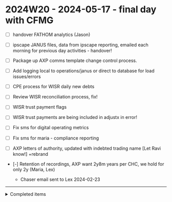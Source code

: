 # 2024W20 - 2024-05-17 - final day with CFMG

- [ ] handover FATHOM analytics (Jason)

- [ ] ipscape JANUS files, data from ipscape reporting, emailed each morning for previous day activities - handover!

- [ ] Package up AXP comms template change control process.

- [ ] Add logging local to operations/janus or direct to database for load issues/errors

- [ ] CPE process for WISR daily new debts
- [ ] Review WISR reconciliation process, fix!

- [ ] WISR trust payment flags
- [ ] WISR trust payments are being included in adjustx in error!

- [ ] Fix sms for digital operating metrics
- [ ] Fix sms for maria - compliance reporting

- [ ] AXP letters of authority, updated with indebted trading name [Let Ravi know!] +rebrand

- [-] Retention of recordings, AXP want 2y8m years per CHC, we hold for only 2y (Maria, Lex)

  - Chaser email sent to Lex 2024-02-23

---

<details>
<summary>Completed items</summary>

# 2024W20 - 2024-05-16

- [x] ipscape emailed report each day - handover
- [x] Process for raising client data load issues

# 2024W20 - 2024-05-14

- [-] Convert AB file to ZOD
- Date fix to zero seconds & milliseconds `new Date(new Date().setSeconds(0,0)).toISOString()`
- [-] (#wontdo) XML generator for Harish/LPL for garnishees (2024W13)
- [x] Screen recording for adding a new page (shortlink) to website
- [-] (use cxnote instead) Add `cxactivitylog` table to janus
- [-] !! Consolidate file adjustment profiles in CX. Use the ADJUST payment load profile as used for VC.

  - [x] AB adjustment profile updated
  - [-] MP adjustments in janus
    - [-] Move from ETL to janus
  - [x] updated for MADJUST for WISR
  - [-] update for DEBTADJUST_RS

- [-] (delegated) AXP audit - initial request - offboarding - waiting on Lex

- [-] Check placement load profiles - we should be setting `FILODEBTDUE` at initial load, updating only `FILDOD` on subsequent metadata updates
  - [x] VCEA
  - [x] WISR
  - [-] MP
  - [-] RS

# 2024W20 - 2024-05-13

- [-] janus: update AXP ads report, adding liquidation portfolios (email from AI)
- [x] Add secrets into deno-janus, aws and ezidebit
- [-] (delegated) Ravi future of deceased portfolio actioning, Suzie was to discuss .
- [x] Load missing dialler webhooks from 5 May
- [-] (delegated) !!! ipSCAPE issue with ph1 vs ph2 fields, investigate and remedy [wait for next release 2024-03-06]

# 2024W19 - 2024-05-10

- [x] WISR closure process
- [x] Start enforcing ttl for dynamodb campaign table
- [x] Add `deno task pay` to main func for deno, run often/daily
- [x] Add `deno task web` to main func for deno, run often/daily
- [>] (delegated) cx: build new report for WISR for reg notices, using cxactivitylog table based on reg notice activity codes (see 99.VC.009)
- [>] (delegated) Dupe stamping - follow up CJ on 2024-03-08
- [>] (delegated) janus: kept promise rate information for Rustam to build report
- [>] (delegated) janus: spin report for ynna, document process
- [>] (delegated) ipSCAPE - refactor so abandoned calls are not stamped! see filcode 62595, campaign id 65jrf7727noc / leadId 91207 2024-03-11
- [x] WISR - overnight reporting, post-change only need DD reschedule report. Cancel others.
- [-] Deceased email templates, better method for drafting... Review emails sent.
- [-] Add arr_con_au template to mercury (see ref 10041057 as example of send 2024-03-13)
- [x] Add ttl to for dynamodb resolve table
- [-] ~ test out metabase rest API for running reports or accessing data
- [-] ~ client reporting via SFTP automated via either CX run OR metabase API calls?
- [-] ~ settlement tracker spreadsheet by admin should be moved to metabase
- [-] ~ Set own OKRs: review company kpis and set own krs to break down. start scoring progress
- [-] ~ test new metabase server's slack integration (it security issues potentially)
- [-] ~ investigate better way to DO payments in Collexus, pending or unconfirmed would be great. Get confirmed when payment is reconciled or verified (by Finance or client file)
- [x] WISR closure process
- [>] (delegated) relax ID verification for deceased processing (Ravi) Very hard to ID efficiently
- [>] (deletated) merge AWS accounts instances with InDebted
- [-] janus - better handling of duplicate files, log and prevent re/review each load
- [-] janus - create load files in a specific directory (source settings? or output?), bypass metabase
- Daily load process for CXLIVE is flawed because it us batch based, should really compare against last client file rather than against CX info.

  - Issue: if a single file in a batch does not load, the logic to close files flags open CX files that do not exist in latest client file. If latest client file only contains updated error files, all other open files will incorrectly be flagged to closed.
  - Could we compare record against record in latest client batch, treat each entry as an atomic element? If record is received and existed in last file received prior, then update/reconcile. If no record in previous file,
  - Would it simply make more sense to receive a closure report? Client tells us that the file is closed and provide a reason for closing?
  - Possible solution: forget metabase, parse client file and make imports directly. Can use API to check data from Collexus (live data). Can still load full client file into a metabase table, however generation of imports happens in deno, not metabase

- [x] Streaming all the things (implemented in deno-janus)
  - Check out use of JSON LINES
- [-] ISO 27001 programme - merge with InDebted?
- [-] ISO 9001 programme - merge with InDebted?

# 2024W19 - 2024-05-09

- [x] Update LH permissions in GRC, allow access to press Reassess button (Request raised, RSD-893)

# 2024W19 - 2024-05-08

- [x] Add TTL to resolve table in DynamoDB (resolve)
- [x] AXP audit, outlook retention period
- [x] AXP audit, redaction wording - explain delay with collexus redaction

# 2024W18 - 2024-05-03

- [x] Re-enable RESOLVE / event on website..

# 2024W18 - 2024-04-30

- [x] New data spec for Vestone Capital (due 01 May 2024)
- [x] MERC account loading for AXP - raised with Alex

# 2024W18 - 2024-04-29

- [x] AXP audit - initial request - change management tab
- [x] AXP audit - initial request - approval letters tab
- [x] AWS update credit card info - billing failure!!!

# 2024W17 - 2024-04-26

- [x] WISR RECALL file process..

# 2024W17 - 2024-04-23

- [x] WISR reg notice process, finalise today

# 2024W16 - 2024-04-19

- [x] BMS rebrand PDF export..
- [x] AXP Auditors catering for when in office

# 2024W16 - 2024-04-15

- WISR reg notices, process near complete.. added UDF logic to existing queries

# 2024W15 - 2024-04-12

- [x] Load UDF content into Metabase to use in WISR reg notice processing
- [x] Investigate MP load issues...

# 2024W15 - 2024-04-11

- [x] WISR reg notices, reengineer process

# 2024W15 - 2024-04-10

- [x] AXP audit - initial request - attorney involvement - waiting on Lex
- [x] WISR regulatory notices process, work with CM

# 2024W15 - 2024-04-09

- [x] WISR email to JM about business rules for fees, client tacking onto next Direct Debit. How should we collect?
- [-] Get LH access to github to manage email templates? (Azure is where it's at)

# 2024W15 - 2024-04-08

- [x] website: finish v1.0 site +rebrand :tada:

- [-] overlap of policies on indebted.co website (not me) +rebrand
- [x] email template to send to customers (to be sent ?) +rebrand
- [x] sms template to send to customers (to be sent ?) +rebrand
- [x] review non-HTML email templates in Collexus for rebrand +rebrand
- [x] rebrand website for indebted +rebrand

# 2024W14 - 2024-04-05

- don't panic

# 2024W14 - 2024-04-04

- [x] WISR report to show CX files missing from INV (Closure Report)
- [x] Process to close files on WISR Closure Report, CJ to provide cmd to use AWCR

# 2024W14 - 2024-04-03

- [x] WISR reg notice process, understand better!
- [x] Add all email templates to mercury

# 2024W14 - 2024-04-02

- [x] !!! Add enhanced filcode regex to prod website +rebrand
- [x] !!! respond to Ann @ MP re: Reg notices

# 2024W13 - 2024-03-28

- [x] Load daily WISR files...
- [x] [!!!] generic web links for indebted.co redirect
- [x] [!!!] regex for indebted.co website redirect

# 2024W13 - 2024-03-27

- [x] add cname for AWS CF static.indebted.au
- [x] WISR - reconcile balances after FINTXN entries

# 2024W13 - 2024-03-26

- [x] WISR - load new FINTXN entries? +wisr +janus

# 2024W13 - 2024-03-25

- [x] Add LH to service desk on reminda.atlassian.net

# 2024W12 - 2024-03-22

- [x] [!!!] WISR overnight reporting
- [x] WISR - load metadata changes

# 2024W12 - 2024-03-21

- [x] [!!!] WISR inventory load into Collexus (Upload)
  - [x] portfolio code logic
- [x] [!!!] WISR fintxn load into Collexus

# 2024W12 - 2024-03-20

- [x] reminda/indebted letterhead template
- [x] WISR - new resolve page(s): [webpay, eft, bpay] to reminda
- [x] [!!!] WISR resolve pages

# 2024W12 - 2024-03-19

# 2024W12 - 2024-03-18

- [x] janus - delete existing err file if found
- [x] [!!] WISR new financial transactions file - implement load process for janus [2024-03-25]
- [x] [!!] WISR new daily file - implement load process for janus [2024-03-25]
- [x] send WISR load errors to James
- [x] [!!!] WISR email templates, build is broken

# 2024W11 - 2024-03-15

- [x] Work out Github work vs private
- [x] [!!!] Send digital operating metrics for 2024W10

# 2024W11 - 2024-03-14

- [x] cxfile - change format of fillastpayrevdateent to date
- [x] Find hardship templates to send to Dermot

# 2024W11 - 2024-03-11

- [x] [!!!] Fix AB closure report, you amended VC by mistake, should be AB! stupid
- [-] VESTONE reporting - IDEA = Could parse first part of email address and add as a note?

# 2024W10 - 2024-03-08

- [x] [!!!] ABLR closures, what is the logic?
- [x] [!!!] AXP templates for Azra

# 2024W10 - 2024-03-07

- [x] [!!] AXP: complete TSM questionnaire (waiting on IT response)
- [x] Load Harish legal email templates into Collexus
- [-] metabase: dermot add liquidation placement_level via updated ads report

# 2024W10 - 2024-03-06

# 2024W10 - 2024-03-05

- [x] review templates for harish (respond to email in action folder)
- [x] add porcode filter to metabase report https://metabase.corp.cfmg.com.au/question/1109
- [x] Add cname for static.indebted.au, same as static.reminda.com (S3 assets)
- [x] [!!] ipSCAPE stamping duplicates, ask CJ to fix with Collexus
- [x] [!] Fix VC PTP website emails sent back, references "WISR" incorrectly (code reminda.com)

# 2024W10 - 2024-03-04

- [x] [!!] review new NBN templates for CJ
- [x] [!!!] Plug dialler stamping gap between 14 Feb PM and 19 Feb
- [x] vestone activities report - add placement date?
- [x] tell finance the netlify is closed down, do not expect bills
- [x] downgrade netlify account to free tier
- [x] create vscode snippet to add date tags for this file!
- [x] generate and send updated VC activities report to DROSE, respond to email
- [x] Check-in with Ravi workload on DC portfolio

# 2024W09 - 2024-03-01

- [x] send list of AXP hardship templates to Dermot to forward to Azra
- [x] send slack note, cancel team day on 4 Mar for the time being
- [x] respond to AXP audit date confirmation email (Val)

# 2024W09 - 2024-02-29

- [x] ask about induction program for indebted, how much time expected?

# 2024-02-28

- !! [x] send weekly DOM to AXP ~ week 8 stats
- [x] requested a report from ipscape to provide missing data between 14 Feb and 21 Feb
- [x] Respond to JM@WISR email, advise happy to test from 4 Mar
- [x] metabase: dermot reporting broken report, recoveries mom

# 2024-02-27

- [x] !!! Reg notice file format for WISR
- [x] VCEA - Create overnight to show OB customer contacts (sms, email, call) `99.VC.009`
- [x] VCEA - run report showing all activities since go-live
- [x] find and send AWS invoice for Jan to finance
- [x] find policy for policy review cycle, send to azra
- [x] investigate fix issue with ABEA files not being closed after customer action
- [x] create overnight closure report for ABEA
- [x] create overnight closure report for VCEA
- [x] chat with LEX about moving AXP liquidation into Legal CX groups, lockdown
- [x] !!! move reminda.com GH repo to indebted
- [-] test out new metabase server (migrated before I could test)

# 2024-02-26

- [x] Email Sian to request moving LPL privacy policy to be a new page on lintonpitt.com.au (currently points to cfmg.com.au)
- $ new desk top received, waiting for desk frame and legs, should be delivered in next few days
- [x] add CNAME entry to point indebted.au to netlify deployment of reminda.com
- [x] Send call recording to customer (Maria) Ref 10045215

# 2024-02-24

- [x] send IT request to add rules for contingent mailbox to sweep reminda.co emails into archive
- [x] request use of `indebted.au` in netlify from pierre and team
- [x] azra request for policies
- [x] $ chase up desk #14740; dispatched today via ARAMAX
- [x] update invite for team day on monday
- [x] approve pending leave in employmenthero
- [x] investigate updating slack channel when new data loaded into metabase
  - Needs slack integration added to metabase. Waiting.
- [x] !!! Confirm team day for Monday COVID etc
- [x] !!! Send inventory file spec to WISR
- [x] process VC daily file and record loom
- [x] handover VC daily process to Caro

</details>
